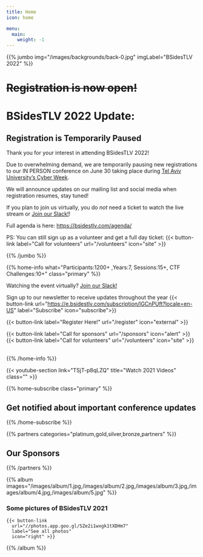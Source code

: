 ```yaml
---
title: Home
icon: home

menu:
  main:
    weight: -1
---
```


{{% jumbo img="/images/backgrounds/back-0.jpg" imgLabel="BSidesTLV 2022" %}}

# ~~Registration is now open!~~

# BSidesTLV 2022 Update: 

## Registration is Temporarily Paused 

Thank you for your interest in attending BSidesTLV 2022! 

Due to overwhelming demand, we are temporarily pausing new registrations to our IN PERSON conference on June 30 taking place during [Tel Aviv University’s Cyber Week](https://cyberweek.tau.ac.il/).

We will announce updates on our mailing list and social media when registration resumes, stay tuned! 

If you plan to join us virtually, you do *not* need a ticket to watch the live stream or [Join our Slack!](https://slack.bsidstlv.com)!

Full agenda is here: https://bsidestlv.com/agenda/

PS: You can still sign up as a volunteer and get a full day ticket: {{< button-link label="Call for volunteers" url="/volunteers" icon="site" >}}

{{% /jumbo %}}

{{% home-info what="Participants:1200+ ,Years:7, Sessions:15+, CTF Challenges:10+" class="primary" %}}



Watching the event virtually? [Join our Slack!](https://slack.bsidstlv.com)

Sign up to our newsletter to receive updates throughout the year
{{< button-link url="https://e.bsidestlv.com/subscription/lGCnPUft?locale=en-US" label="Subscribe" icon="subscribe">}}

{{< button-link label="Register Here!" url="/register" icon="external" >}}
<!-- {{< button-link label="Call for speakers" url="https://cfp.bsidestlv.com" icon="cfp" >}} -->
{{< button-link label="Call for sponsors" url="/sponsors" icon="alert" >}}
{{< button-link label="Call for volunteers" url="/volunteers" icon="site" >}}
&nbsp;
&nbsp;

{{% /home-info %}}

{{< youtube-section link="TSjT-p8qLZQ" title="Watch 2021 Videos" class="" >}}

{{% home-subscribe  class="primary" %}}

## Get notified about important conference updates

{{% /home-subscribe %}}

{{% partners categories="platinum,gold,silver,bronze,partners" %}}

## Our Sponsors

{{% /partners %}}

{{% album images="/images/album/1.jpg,/images/album/2.jpg,/images/album/3.jpg,/images/album/4.jpg,/images/album/5.jpg" %}}

### Some pictures of **BSidesTLV 2021**

    {{< button-link
      url="//photos.app.goo.gl/SZe2i1wxgk1tXDHm7"
      label="See all photos"
      icon="right" >}}

{{% /album  %}}
